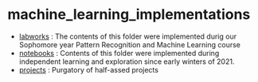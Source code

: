# machine_learning_implementations

* [labworks](labworks) : The contents of this folder were implemented durig our Sophomore year Pattern Recognition and Machine Learning course
* [notebooks](notebooks) : Contents of this folder were implemented during independent learning and exploration since early winters of 2021.
* [projects](projects) : Purgatory of half-assed projects

